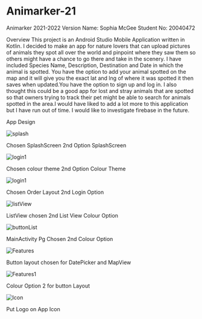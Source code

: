 # Animarker-21
Animarker 2021-2022 Version
Name: Sophia McGee
Student No: 20040472

Overview 
This project is an Android Studio Mobile Application written in Kotlin.
I decided to make an app for nature lovers that can upload pictures of animals they spot all over the world and pinpoint where they saw them so others might have a chance to go there and take in the scenery. I have included Species Name, Description, Destination and Date in which the animal is spotted. You have the option to add your animal spotted on the map and it will give you the exact lat and lng of where it was spotted it then saves when updated.You have the option to sign up and log in. I also thought this could be a good app for lost and stray animals that are spotted so that owners trying to track their pet might be able to search for animals spotted in the area.I would have liked to add a lot more to this application but I have run out of time. I would like to investigate firebase in the future. 


App Design

![splash](https://user-images.githubusercontent.com/83893260/198859894-d9665e13-795c-4d42-9ad0-4389f850a596.png)

Chosen SplashScreen                    2nd Option SplashScreen

![login1](https://user-images.githubusercontent.com/83893260/198859903-7dbb5ccc-7d8f-4984-978a-b063ab5d3855.png)

Chosen colour theme                    2nd Option Colour Theme

![login1](https://user-images.githubusercontent.com/83893260/198859906-039641af-ff73-4710-a100-cf18467b7aac.png)

Chosen Order Layout                    2nd Login Option

![listView](https://user-images.githubusercontent.com/83893260/198859908-b32b94e8-4520-4a21-b88e-74c9eb13f2a5.png)

ListView chosen                        2nd List View Colour Option

![buttonList](https://user-images.githubusercontent.com/83893260/198859914-6e299526-b6ec-4dbc-b51d-dcfeed6bad8f.png)

MainActivity Pg Chosen                 2nd Colour Option

![Features](https://user-images.githubusercontent.com/83893260/198859928-66ecda58-ab67-4515-aa82-c59611f420f0.png)

Button layout chosen for DatePicker and MapView 

![Features1](https://user-images.githubusercontent.com/83893260/198859925-195e5c93-4329-4d60-b81c-670bd7455507.png)

Colour Option 2 for button Layout

![Icon](https://user-images.githubusercontent.com/83893260/198859918-6d7ff89c-f228-45c7-9cee-303993156624.png)

Put Logo on App Icon
